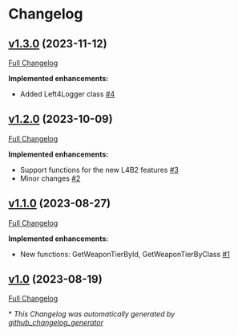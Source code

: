 # Changelog

## [v1.3.0](https://github.com/smilz0/Left4Lib/tree/v1.3.0) (2023-11-12)

[Full Changelog](https://github.com/smilz0/Left4Lib/compare/v1.2.0...v1.3.0)

**Implemented enhancements:**

- Added Left4Logger class [\#4](https://github.com/smilz0/Left4Lib/issues/4)

## [v1.2.0](https://github.com/smilz0/Left4Lib/tree/v1.2.0) (2023-10-09)

[Full Changelog](https://github.com/smilz0/Left4Lib/compare/v1.1.0...v1.2.0)

**Implemented enhancements:**

- Support functions for the new L4B2 features [\#3](https://github.com/smilz0/Left4Lib/issues/3)
- Minor changes [\#2](https://github.com/smilz0/Left4Lib/issues/2)

## [v1.1.0](https://github.com/smilz0/Left4Lib/tree/v1.1.0) (2023-08-27)

[Full Changelog](https://github.com/smilz0/Left4Lib/compare/v1.0...v1.1.0)

**Implemented enhancements:**

- New functions: GetWeaponTierById, GetWeaponTierByClass [\#1](https://github.com/smilz0/Left4Lib/issues/1)

## [v1.0](https://github.com/smilz0/Left4Lib/tree/v1.0) (2023-08-19)

[Full Changelog](https://github.com/smilz0/Left4Lib/compare/c24032025ea4daf3e37dbe008e17ae57a2f44a40...v1.0)



\* *This Changelog was automatically generated by [github_changelog_generator](https://github.com/github-changelog-generator/github-changelog-generator)*

